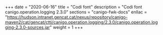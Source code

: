 +++
date        = "2020-06-16"
title       = "Codi font"
description = "Codi font canigo.operation.logging 2.3.0"
sections    = "canigo-fwk-docs"
enllac		= "https://hudson.intranet.gencat.cat/nexus/repository/canigo-maven2/cat/gencat/ctti/canigo.operation.logging/2.3.0/canigo.operation.logging-2.3.0-sources.jar"
weight		= 1
+++
